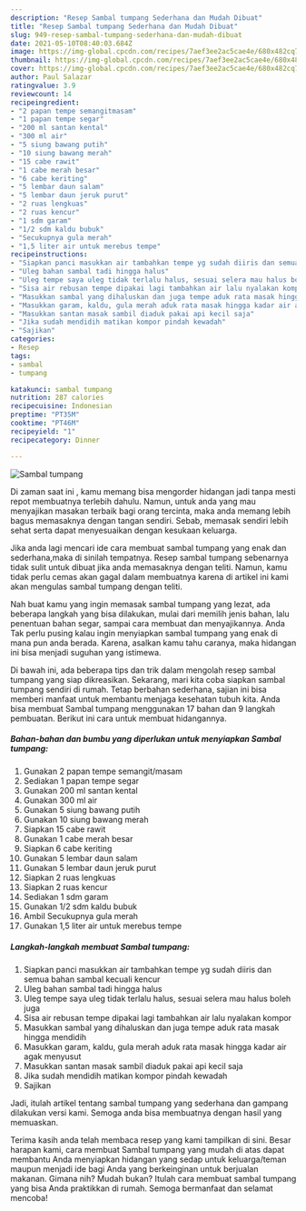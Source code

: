 ```yaml
---
description: "Resep Sambal tumpang Sederhana dan Mudah Dibuat"
title: "Resep Sambal tumpang Sederhana dan Mudah Dibuat"
slug: 949-resep-sambal-tumpang-sederhana-dan-mudah-dibuat
date: 2021-05-10T08:40:03.684Z
image: https://img-global.cpcdn.com/recipes/7aef3ee2ac5cae4e/680x482cq70/sambal-tumpang-foto-resep-utama.jpg
thumbnail: https://img-global.cpcdn.com/recipes/7aef3ee2ac5cae4e/680x482cq70/sambal-tumpang-foto-resep-utama.jpg
cover: https://img-global.cpcdn.com/recipes/7aef3ee2ac5cae4e/680x482cq70/sambal-tumpang-foto-resep-utama.jpg
author: Paul Salazar
ratingvalue: 3.9
reviewcount: 14
recipeingredient:
- "2 papan tempe semangitmasam"
- "1 papan tempe segar"
- "200 ml santan kental"
- "300 ml air"
- "5 siung bawang putih"
- "10 siung bawang merah"
- "15 cabe rawit"
- "1 cabe merah besar"
- "6 cabe keriting"
- "5 lembar daun salam"
- "5 lembar daun jeruk purut"
- "2 ruas lengkuas"
- "2 ruas kencur"
- "1 sdm garam"
- "1/2 sdm kaldu bubuk"
- "Secukupnya gula merah"
- "1,5 liter air untuk merebus tempe"
recipeinstructions:
- "Siapkan panci masukkan air tambahkan tempe yg sudah diiris dan semua bahan sambal kecuali kencur"
- "Uleg bahan sambal tadi hingga halus"
- "Uleg tempe saya uleg tidak terlalu halus, sesuai selera mau halus boleh juga"
- "Sisa air rebusan tempe dipakai lagi tambahkan air lalu nyalakan kompor"
- "Masukkan sambal yang dihaluskan dan juga tempe aduk rata masak hingga mendidih"
- "Masukkan garam, kaldu, gula merah aduk rata masak hingga kadar air agak menyusut"
- "Masukkan santan masak sambil diaduk pakai api kecil saja"
- "Jika sudah mendidih matikan kompor pindah kewadah"
- "Sajikan"
categories:
- Resep
tags:
- sambal
- tumpang

katakunci: sambal tumpang 
nutrition: 287 calories
recipecuisine: Indonesian
preptime: "PT35M"
cooktime: "PT46M"
recipeyield: "1"
recipecategory: Dinner

---
```



![Sambal tumpang](https://img-global.cpcdn.com/recipes/7aef3ee2ac5cae4e/680x482cq70/sambal-tumpang-foto-resep-utama.jpg)

Di zaman  saat ini , kamu memang bisa mengorder hidangan jadi tanpa mesti repot membuatnya terlebih dahulu. Namun, untuk anda yang mau menyajikan masakan terbaik bagi orang tercinta, maka anda memang lebih bagus memasaknya dengan tangan sendiri. Sebab, memasak sendiri lebih sehat serta dapat menyesuaikan dengan kesukaan keluarga.

Jika anda lagi mencari ide cara membuat sambal tumpang yang enak dan sederhana,maka di sinilah tempatnya. Resep sambal tumpang  sebenarnya tidak sulit untuk dibuat jika anda memasaknya dengan teliti. Namun, kamu tidak perlu cemas akan gagal dalam membuatnya 
karena di artikel ini kami akan mengulas sambal tumpang dengan teliti.  



Nah buat kamu yang ingin memasak sambal tumpang yang lezat, ada beberapa langkah yang bisa dilakukan, mulai dari memilih jenis bahan, lalu penentuan bahan segar, sampai cara membuat dan menyajikannya. Anda Tak perlu pusing kalau ingin menyiapkan sambal tumpang yang enak di mana pun anda berada. Karena, asalkan kamu  tahu caranya, maka hidangan ini bisa menjadi suguhan yang istimewa.

Di bawah ini, ada beberapa tips dan trik dalam mengolah resep sambal tumpang yang siap dikreasikan. Sekarang, mari kita coba siapkan sambal tumpang sendiri di rumah. Tetap berbahan sederhana, sajian ini bisa memberi manfaat untuk membantu menjaga kesehatan tubuh kita. Anda bisa membuat Sambal tumpang menggunakan 17 bahan dan 9 langkah pembuatan. Berikut ini cara untuk membuat hidangannya.

<!--inarticleads1-->

##### Bahan-bahan dan bumbu yang diperlukan untuk menyiapkan Sambal tumpang:

1. Gunakan 2 papan tempe semangit/masam
1. Sediakan 1 papan tempe segar
1. Gunakan 200 ml santan kental
1. Gunakan 300 ml air
1. Gunakan 5 siung bawang putih
1. Gunakan 10 siung bawang merah
1. Siapkan 15 cabe rawit
1. Gunakan 1 cabe merah besar
1. Siapkan 6 cabe keriting
1. Gunakan 5 lembar daun salam
1. Gunakan 5 lembar daun jeruk purut
1. Siapkan 2 ruas lengkuas
1. Siapkan 2 ruas kencur
1. Sediakan 1 sdm garam
1. Gunakan 1/2 sdm kaldu bubuk
1. Ambil Secukupnya gula merah
1. Gunakan 1,5 liter air untuk merebus tempe




<!--inarticleads2-->

##### Langkah-langkah membuat Sambal tumpang:

1. Siapkan panci masukkan air tambahkan tempe yg sudah diiris dan semua bahan sambal kecuali kencur
1. Uleg bahan sambal tadi hingga halus
1. Uleg tempe saya uleg tidak terlalu halus, sesuai selera mau halus boleh juga
1. Sisa air rebusan tempe dipakai lagi tambahkan air lalu nyalakan kompor
1. Masukkan sambal yang dihaluskan dan juga tempe aduk rata masak hingga mendidih
1. Masukkan garam, kaldu, gula merah aduk rata masak hingga kadar air agak menyusut
1. Masukkan santan masak sambil diaduk pakai api kecil saja
1. Jika sudah mendidih matikan kompor pindah kewadah
1. Sajikan




Jadi, itulah artikel tentang  sambal tumpang  yang sederhana dan gampang dilakukan versi kami. Semoga anda bisa membuatnya dengan hasil yang memuaskan. 

Terima kasih anda telah membaca resep yang kami tampilkan di sini. Besar harapan kami, cara membuat  Sambal tumpang yang mudah di atas dapat membantu Anda menyiapkan hidangan yang sedap untuk keluarga/teman maupun menjadi ide bagi Anda yang berkeinginan untuk berjualan makanan. Gimana nih? Mudah bukan? Itulah cara membuat sambal tumpang yang bisa Anda praktikkan di rumah. Semoga bermanfaat dan selamat mencoba!

